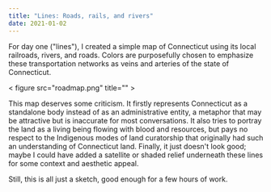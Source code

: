 ```yaml
---
title: "Lines: Roads, rails, and rivers"
date: 2021-01-02
---
```


For day one ("lines"), I created a simple map of Connecticut using its local railroads, rivers, and roads. Colors are purposefully chosen to emphasize these transportation networks as veins and arteries of the state of Connecticut. 

< figure src="roadmap.png" title="" >

This map deserves some criticism. It firstly represents Connecticut as a standalone body instead of as an administrative entity, a metaphor that may be attractive but is inaccurate for most conversations. It also tries to portray the land as a living being flowing with blood and resources, but pays no respect to the Indigenous modes of land curatorship that originally had such an understanding of Connecticut land. Finally, it just doesn't look good; maybe I could have added a satellite or shaded relief underneath these lines for some context and aesthetic appeal. 

Still, this is all just a sketch, good enough for a few hours of work. 



